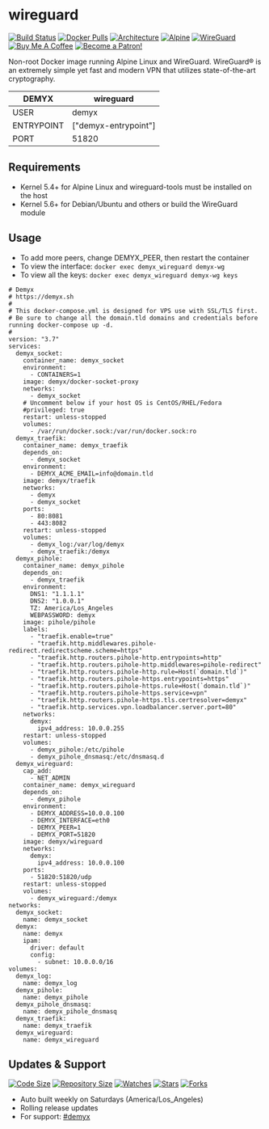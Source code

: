 # wireguard
[![Build Status](https://img.shields.io/travis/demyxco/wireguard?style=flat)](https://travis-ci.org/demyxco/wireguard)
[![Docker Pulls](https://img.shields.io/docker/pulls/demyx/wireguard?style=flat&color=blue)](https://hub.docker.com/r/demyx/wireguard)
[![Architecture](https://img.shields.io/badge/linux-amd64-important?style=flat&color=blue)](https://hub.docker.com/r/demyx/wireguard)
[![Alpine](https://img.shields.io/badge/alpine-3.12.2-informational?style=flat&color=blue)](https://hub.docker.com/r/demyx/wireguard)
[![WireGuard](https://img.shields.io/badge/wireguard-wireguard--tools--1.0.20200510--r0-informational?style=flat&color=blue)](https://hub.docker.com/r/demyx/wireguard)
[![Buy Me A Coffee](https://img.shields.io/badge/buy_me_coffee-$5-informational?style=flat&color=blue)](https://www.buymeacoffee.com/VXqkQK5tb)
[![Become a Patron!](https://img.shields.io/badge/become%20a%20patron-$5-informational?style=flat&color=blue)](https://www.patreon.com/bePatron?u=23406156)

Non-root Docker image running Alpine Linux and WireGuard. WireGuard® is an extremely simple yet fast and modern VPN that utilizes state-of-the-art cryptography.

DEMYX | wireguard
--- | ---
USER | demyx
ENTRYPOINT | ["demyx-entrypoint"]
PORT | 51820

## Requirements
- Kernel 5.4+ for Alpine Linux and wireguard-tools must be installed on the host
- Kernel 5.6+ for Debian/Ubuntu and others or build the WireGuard module

## Usage
- To add more peers, change DEMYX_PEER, then restart the container
- To view the interface: `docker exec demyx_wireguard demyx-wg`
- To view all the keys: `docker exec demyx_wireguard demyx-wg keys`

```
# Demyx
# https://demyx.sh
#
# This docker-compose.yml is designed for VPS use with SSL/TLS first.
# Be sure to change all the domain.tld domains and credentials before running docker-compose up -d.
#
version: "3.7"
services:
  demyx_socket:
    container_name: demyx_socket
    environment:
      - CONTAINERS=1
    image: demyx/docker-socket-proxy
    networks:
      - demyx_socket
    # Uncomment below if your host OS is CentOS/RHEL/Fedora
    #privileged: true
    restart: unless-stopped
    volumes:
      - /var/run/docker.sock:/var/run/docker.sock:ro
  demyx_traefik:
    container_name: demyx_traefik
    depends_on: 
      - demyx_socket
    environment:
      - DEMYX_ACME_EMAIL=info@domain.tld
    image: demyx/traefik
    networks:
      - demyx
      - demyx_socket
    ports:
      - 80:8081
      - 443:8082
    restart: unless-stopped
    volumes:
      - demyx_log:/var/log/demyx
      - demyx_traefik:/demyx
  demyx_pihole:
    container_name: demyx_pihole
    depends_on: 
      - demyx_traefik
    environment:
      DNS1: "1.1.1.1"
      DNS2: "1.0.0.1"
      TZ: America/Los_Angeles
      WEBPASSWORD: demyx
    image: pihole/pihole
    labels:
      - "traefik.enable=true"
      - "traefik.http.middlewares.pihole-redirect.redirectscheme.scheme=https"
      - "traefik.http.routers.pihole-http.entrypoints=http"
      - "traefik.http.routers.pihole-http.middlewares=pihole-redirect"
      - "traefik.http.routers.pihole-http.rule=Host(`domain.tld`)"
      - "traefik.http.routers.pihole-https.entrypoints=https"
      - "traefik.http.routers.pihole-https.rule=Host(`domain.tld`)"
      - "traefik.http.routers.pihole-https.service=vpn"
      - "traefik.http.routers.pihole-https.tls.certresolver=demyx"
      - "traefik.http.services.vpn.loadbalancer.server.port=80"
    networks:
      demyx:
        ipv4_address: 10.0.0.255
    restart: unless-stopped
    volumes:
      - demyx_pihole:/etc/pihole
      - demyx_pihole_dnsmasq:/etc/dnsmasq.d
  demyx_wireguard:
    cap_add:
      - NET_ADMIN
    container_name: demyx_wireguard
    depends_on: 
      - demyx_pihole
    environment:
      - DEMYX_ADDRESS=10.0.0.100
      - DEMYX_INTERFACE=eth0
      - DEMYX_PEER=1
      - DEMYX_PORT=51820
    image: demyx/wireguard
    networks:
      demyx:
        ipv4_address: 10.0.0.100
    ports:
      - 51820:51820/udp
    restart: unless-stopped
    volumes:
      - demyx_wireguard:/demyx
networks:
  demyx_socket:
    name: demyx_socket
  demyx:
    name: demyx
    ipam:
      driver: default
      config:
        - subnet: 10.0.0.0/16
volumes:
  demyx_log:
    name: demyx_log
  demyx_pihole:
    name: demyx_pihole
  demyx_pihole_dnsmasq:
    name: demyx_pihole_dnsmasq
  demyx_traefik:
    name: demyx_traefik
  demyx_wireguard:
    name: demyx_wireguard
```

## Updates & Support
[![Code Size](https://img.shields.io/github/languages/code-size/demyxco/wireguard?style=flat&color=blue)](https://github.com/demyxco/wireguard)
[![Repository Size](https://img.shields.io/github/repo-size/demyxco/wireguard?style=flat&color=blue)](https://github.com/demyxco/wireguard)
[![Watches](https://img.shields.io/github/watchers/demyxco/wireguard?style=flat&color=blue)](https://github.com/demyxco/wireguard)
[![Stars](https://img.shields.io/github/stars/demyxco/wireguard?style=flat&color=blue)](https://github.com/demyxco/wireguard)
[![Forks](https://img.shields.io/github/forks/demyxco/wireguard?style=flat&color=blue)](https://github.com/demyxco/wireguard)

* Auto built weekly on Saturdays (America/Los_Angeles)
* Rolling release updates
* For support: [#demyx](https://webchat.freenode.net/?channel=#demyx)
